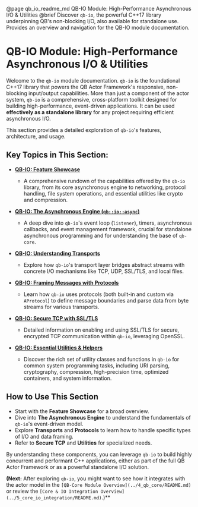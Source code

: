 @page qb_io_readme_md QB-IO Module: High-Performance Asynchronous I/O & Utilities
@brief Discover `qb-io`, the powerful C++17 library underpinning QB's non-blocking I/O, also available for standalone use. Provides an overview and navigation for the QB-IO module documentation.

# QB-IO Module: High-Performance Asynchronous I/O & Utilities

Welcome to the `qb-io` module documentation. `qb-io` is the foundational C++17 library that powers the QB Actor Framework's responsive, non-blocking input/output capabilities. More than just a component of the actor system, `qb-io` is a comprehensive, cross-platform toolkit designed for building high-performance, event-driven applications. It can be used **effectively as a standalone library** for any project requiring efficient asynchronous I/O.

This section provides a detailed exploration of `qb-io`'s features, architecture, and usage.

## Key Topics in This Section:

*   **[QB-IO: Feature Showcase](./features.md)**
    *   A comprehensive rundown of the capabilities offered by the `qb-io` library, from its core asynchronous engine to networking, protocol handling, file system operations, and essential utilities like crypto and compression.

*   **[QB-IO: The Asynchronous Engine (`qb::io::async`)](./async_system.md)**
    *   A deep dive into `qb-io`'s event loop (`listener`), timers, asynchronous callbacks, and event management framework, crucial for standalone asynchronous programming and for understanding the base of `qb-core`.

*   **[QB-IO: Understanding Transports](./transports.md)**
    *   Explore how `qb-io`'s transport layer bridges abstract streams with concrete I/O mechanisms like TCP, UDP, SSL/TLS, and local files.

*   **[QB-IO: Framing Messages with Protocols](./protocols.md)**
    *   Learn how `qb-io` uses protocols (both built-in and custom via `AProtocol`) to define message boundaries and parse data from byte streams for various transports.

*   **[QB-IO: Secure TCP with SSL/TLS](./ssl_transport.md)**
    *   Detailed information on enabling and using SSL/TLS for secure, encrypted TCP communication within `qb-io`, leveraging OpenSSL.

*   **[QB-IO: Essential Utilities & Helpers](./utilities.md)**
    *   Discover the rich set of utility classes and functions in `qb-io` for common system programming tasks, including URI parsing, cryptography, compression, high-precision time, optimized containers, and system information.

## How to Use This Section

*   Start with the **Feature Showcase** for a broad overview.
*   Dive into **The Asynchronous Engine** to understand the fundamentals of `qb-io`'s event-driven model.
*   Explore **Transports** and **Protocols** to learn how to handle specific types of I/O and data framing.
*   Refer to **Secure TCP** and **Utilities** for specialized needs.

By understanding these components, you can leverage `qb-io` to build highly concurrent and performant C++ applications, either as part of the full QB Actor Framework or as a powerful standalone I/O solution.

**(Next:** After exploring `qb-io`, you might want to see how it integrates with the actor model in the `[QB-Core Module Overview](../4_qb_core/README.md)` or review the `[Core & IO Integration Overview](../5_core_io_integration/README.md)`.)** 